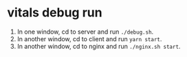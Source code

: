 # vitals debug run

1. In one window, cd to server and run `./debug.sh`.
2. In another window, cd to client and run `yarn start`.
3. In another window, cd to nginx and run `./nginx.sh start`.
